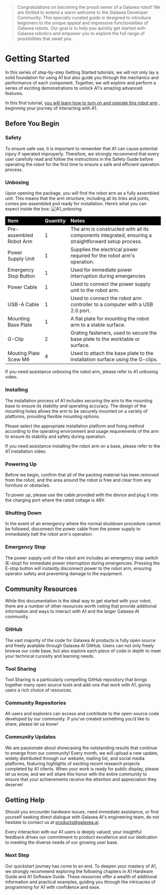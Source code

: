 > Congratulations on becoming the proud owner of a Galaxea robot! We are thrilled to extend a warm welcome to the Galaxea Developer Community. This specially curated guide is designed to introduce beginners to the unique appeal and impressive functionalities of Galaxea robots. Our goal is to help you quickly get started with Galaxea robotics and empower you to explore the full range of possibilities that await you.
# Getting Started
In this series of step-by-step Getting Started tutorials, we will not only lay a solid foundation for using A1 but also guide you through the mechanics and performance of each component. Together, we will explore and perform a series of exciting demonstrations to unlock A1's amazing advanced features.

In this first tutorial, <u>you will learn how to turn on and operate this robot arm</u> , beginning your journey of interacting with A1.
## Before You Begin
### Safety
To ensure safe use, it is important to remember that A1 can cause potential injury if operated improperly. Therefore, we strongly recommend that every user carefully read and follow the instructions in the Safety Guide before operating the robot for the first time to ensure a safe and efficient operation process.

### Unboxing
Upon opening the package, you will find the robot arm as a fully assembled unit. This means that the arm structure, including all its links and joints, comes pre-assembled and ready for installation. Here’s what you can expect inside the box:
![A1_unboxing](assets/A1_unboxing.png)

<table style="width: 100%; border-collapse: collapse;text-align: left;">
    <thead>
        <tr style="background-color: black; color: white;">
        </tr>
        <tr style="background-color: black; color: white;">
            <th style="width: 25%;">Item</th>
            <th style="width: 5%;">Quantity</th>
            <th style="width: 70%;">Notes</th>
        </tr>
    </thead>
    <tbody>
        <tr style="background-color: white;">
            <td>Pre-assembled Robot Arm</td>
            <td>1</td>
            <td>The arm is constructed with all its components integrated, ensuring a straightforward setup process.</td>
        </tr>
        <tr style="background-color: white;">
            <td>Power Supply Unit </td>
            <td>1</td>
            <td>Supplies the electrical power required for the robot arm's operation.</td>
        </tr>
        <tr style="background-color: white;">
            <td>Emergency Stop Button</td>
            <td>1</td>
            <td>Used for immediate power interruption during emergencies</td>
        </tr>
        <tr style="background-color: white;">
            <td>Power Cable</td>
            <td>1</td>
            <td>Used to connect the power supply unit to the robot arm.</td>
        </tr>
        <tr style="background-color: white;">
            <td>USB-A Cable</td>
            <td>1</td>
            <td>Used to connect the robot arm controller to a computer with a USB 2.0 port. </td>
        </tr>
        <tr style="background-color: white;">
            <td>Mounting Base Plate</td>
            <td>1</td>
            <td>A flat plate for mounting the robot arm to a stable surface.</td>
        </tr>
        <tr style="background-color: white;">
            <td>G-Clip</td>
            <td>2</td>
            <td>Grating fasteners, used to secure the base plate to the worktable or surface.</td>
        </tr>
        <tr style="background-color: white;">
            <td>Mouting Plate Scew M6</td>
            <td>4</td>
            <td>Used to attach the base plate to the installation surface using the G-clips.</td>
        </tr>
    </tbody>
</table>

If you need assistance unboxing the robot arm, please refer to A1 unboxing video.

### Installing
The installation process of A1 includes securing the arm to the mounting base to ensure its stability and operating accuracy. The design of the mounting holes allows the arm to be securely mounted on a variety of platforms, providing flexible mounting options.

Please select the appropriate installation platform and fixing method according to the operating environment and usage requirements of the arm to ensure its stability and safety during operation.

If you need assistance installing the robot arm on a base, please refer to the A1 installation video.

### Powering Up
Before we begin, confirm that all of the packing material has been removed from the robot, and the area around the robot is free and clear from any furniture or obstacles.

To power up, please use the cable provided with the device and plug it into the charging port where the rated voltage is 48V. 

### Shutting Down
In the event of an emergency where the normal shutdown procedure cannot be followed, disconnect the power cable from the power supply to immediately halt the robot arm's operation.

### Emergency Stop
The power supply unit of the robot arm includes an emergency stop switch (E-stop) for immediate power interruption during emergencies. Pressing the E-stop button will instantly disconnect power to the robot arm, ensuring operator safety and preventing damage to the equipment.

## Community Resources 
While this documentation is the ideal way to get started with your robot, there are a number of other resources worth noting that provide additional information and ways to interact with A1 and the larger Galaxea AI community.

### GitHub
The vast majority of the code for Galaxea AI products is fully open source and freely available through Galaxea AI GitHub. Users can not only freely browse our code base, but also explore each piece of code in depth to meet your technical curiosity and learning needs.

### Tool Sharing
Tool Sharing is a particularly compelling GitHub repository that brings together many open source tools and add-ons that work with A1, giving users a rich choice of resources.

### Community Repositories
All users and explorers can access and contribute to the open-source code developed by our community. If you’ve created something you’d like to share, please let us know!

### Community Updates
We are passionate about showcasing the outstanding results that continue to emerge from our community! Every month, we will upload a new update, widely distributed through our website, mailing list, and social media platforms, featuring highlights of exciting recent research projects completed by A1 clients. When your work is ready for public display, please let us know, and we will share this honor with the entire community to ensure that your achievements receive the attention and appreciation they deserve!

## Getting Help
Should you encounter hardware issues, need immediate assistance, or find yourself seeking direct dialogue with Galaxea AI's engineering team, do not hesitate to contact us at <a href="mailto:products@galaxea.ai">products@galaxea.ai</a>.</p> 
Every interaction with our A1 users is deeply valued; your insightful feedback drives our commitment to product excellence and our dedication to meeting the diverse needs of our growing user base.

### Next Step
Our quickstart journey has come to an end. To deepen your mastery of A1, we strongly recommend exploring the following chapters in A1 Hardware Guide and A1 Software Guide. These resources offer a wealth of additional information and practical examples, guiding you through the intricacies of programming for A1 with confidence and ease.
